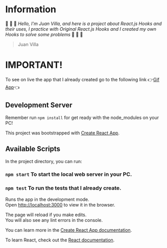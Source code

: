 # Information
:space_invader: :space_invader: :space_invader: *Hello, I'm Juan Villa, and here is a project about React.js Hooks and their uses, I practice with Original React.js Hooks and I created my own Hooks to solve some problems* :space_invader: :space_invader: :space_invader:

> Juan Villa

# IMPORTANT!
To see on live the app that I already created go to the following link :point_right:[Gif App](https://juanevillam.github.io/29-hooks-app/):point_left:

## Development Server
Remember run `npm install` for get ready with the node_modules on your PC!

This project was bootstrapped with [Create React App](https://github.com/facebook/create-react-app).

## Available Scripts

In the project directory, you can run:

### `npm start` To start the local web server in your PC.

### `npm test` To run the tests that I already create.

Runs the app in the development mode.\
Open [http://localhost:3000](http://localhost:3000) to view it in the browser.

The page will reload if you make edits.\
You will also see any lint errors in the console.

You can learn more in the [Create React App documentation](https://facebook.github.io/create-react-app/docs/getting-started).

To learn React, check out the [React documentation](https://reactjs.org/).
